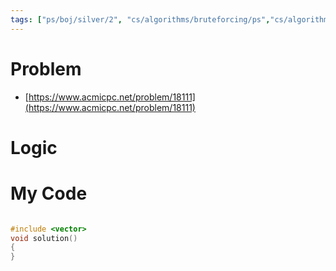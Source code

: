 ```yaml
---
tags: ["ps/boj/silver/2", "cs/algorithms/bruteforcing/ps","cs/algorithms/implementation/ps"]
---
```


# Problem
- [https://www.acmicpc.net/problem/18111](https://www.acmicpc.net/problem/18111)

# Logic

# My Code

```cpp title="boj/18111.cpp"

#include <vector>
void solution()
{
}


```

